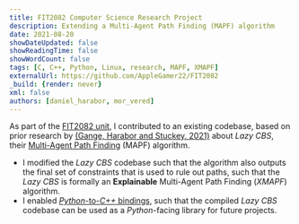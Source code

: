 ```yaml
---
title: FIT2082 Computer Science Research Project
description: Extending a Multi-Agent Path Finding (MAPF) algorithm
date: 2021-08-20
showDateUpdated: false
showReadingTime: false
showWordCount: false
tags: [C, C++, Python, Linux, research, MAPF, XMAPF]
externalUrl: https://github.com/AppleGamer22/FIT2082
_build: {render: never}
xml: false
authors: [daniel_harabor, mor_vered]
---
```

As part of the [FIT2082 unit](https://handbook.monash.edu/2021/units/FIT2082), I contributed to an existing codebase, based on prior research by [(Gange, Harabor and Stuckey, 2021)](https://ojs.aaai.org/index.php/ICAPS/article/view/3471) about *Lazy CBS*, their [Multi-Agent Path Finding](https://en.wikipedia.org/wiki/Pathfinding#Multi-agent_pathfinding) (MAPF) algorithm.

* I modified the *Lazy CBS* codebase such that the algorithm also outputs the final set of constraints that is used to rule out paths, such that the *Lazy CBS* is formally an **Explainable** Multi-Agent Path Finding (*XMAPF*) algorithm.
* I enabled [*Python*-to-*C++* bindings](https://pybind11.readthedocs.io/en/stable/), such that the compiled *Lazy CBS* codebase can be used as a *Python*-facing library for future projects.